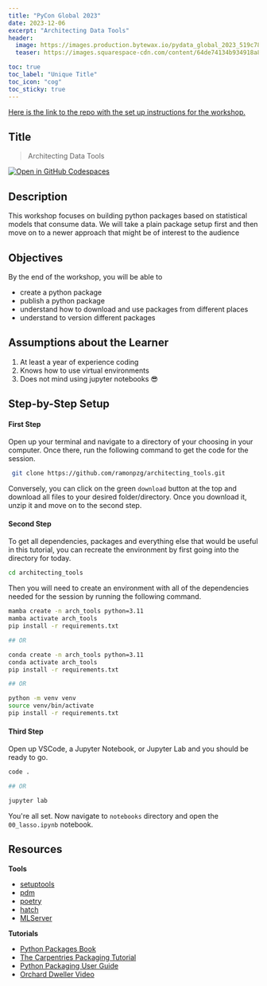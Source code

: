 ```yaml
---
title: "PyCon Global 2023"
date: 2023-12-06
excerpt: "Architecting Data Tools"
header:
  image: https://images.production.bytewax.io/pydata_global_2023_519c788d2c.png
  teaser: https://images.squarespace-cdn.com/content/64de74134b934918a87ee54c/1693516640751-8NY806SDQSSCXMMSDYK5/PyDataGlobal-two-globes-horizontal1200x600.png?content-type=image%2Fpng

toc: true
toc_label: "Unique Title"
toc_icon: "cog"
toc_sticky: true
---
```


[Here is the link to the repo with the set up instructions for the workshop.](https://github.com/ramonpzg/architecting_tools)

## Title 

> Architecting Data Tools

[![Open in GitHub Codespaces](https://github.com/codespaces/badge.svg)](https://codespaces.new/ramonpzg/architecting_tools)

## Description

This workshop focuses on building python packages based on statistical models that 
consume data. We will take a plain package setup first and then move on to a newer 
approach that might be of interest to the audience

## Objectives

By the end of the workshop, you will be able to
- create a python package
- publish a python package
- understand how to download and use packages from different places
- understand to version different packages

## Assumptions about the Learner

1. At least a year of experience coding
2. Knows how to use virtual environments
3. Does not mind using jupyter notebooks 😎


## Step-by-Step Setup

#### First Step

Open up your terminal and navigate to a directory of your choosing in your 
computer. Once there, run the following command to get the code for the session.

```sh
 git clone https://github.com/ramonpzg/architecting_tools.git
```

Conversely, you can click on the green `download` button at the top and download all
files to your desired folder/directory. Once you download it, unzip it and move on
to the second step.

#### Second Step

To get all dependencies, packages and everything else that would be useful in this
tutorial, you can recreate the environment by first going into the directory for today.

```sh
cd architecting_tools
```

Then you will need to create an environment with all of the dependencies needed 
for the session by running the following command.

```sh
mamba create -n arch_tools python=3.11
mamba activate arch_tools
pip install -r requirements.txt

## OR

conda create -n arch_tools python=3.11
conda activate arch_tools
pip install -r requirements.txt

## OR

python -m venv venv
source venv/bin/activate
pip install -r requirements.txt
```
#### Third Step

Open up VSCode, a Jupyter Notebook, or Jupyter Lab and you should be ready to go.

```sh
code .

## OR

jupyter lab
```

You're all set. Now navigate to `notebooks` directory and open the `00_lasso.ipynb` notebook.



## Resources

**Tools**
- [setuptools](https://setuptools.pypa.io/en/latest/)
- [pdm](https://pdm-project.org/latest/)
- [poetry](https://python-poetry.org/)
- [hatch](https://hatch.pypa.io/latest/)
- [MLServer](https://mlserver.readthedocs.io/en/latest/)

**Tutorials**
- [Python Packages Book](https://py-pkgs.org/welcome)
- [The Carpentries Packaging Tutorial](https://carpentries-incubator.github.io/python_packaging/instructor/index.html)
- [Python Packaging User Guide](https://packaging.python.org/en/latest/overview/)
- [Orchard Dweller Video](https://www.youtube.com/watch?v=cOFyf0_CDhI&ab_channel=OrchardDweller)
